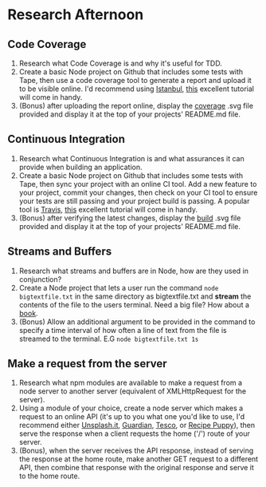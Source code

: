 # Research Afternoon

## Code Coverage

1. Research what Code Coverage is and why it's useful for TDD.
2. Create a basic Node project on Github that includes some tests with Tape, then use a code coverage tool to generate a report and upload it to be visible online. I'd recommend using [Istanbul](https://istanbul.js.org/), [this](https://github.com/dwyl/learn-istanbul#what) excellent tutorial will come in handy.
3. (Bonus) after uploading the report online, display the [coverage](https://camo.githubusercontent.com/f6d345530f0293eb1b2bbe0efe2d1af354483ffa/68747470733a2f2f636f6465636f762e696f2f67682f6e6a736669656c642f6d79736974652f6272616e63682f6d61737465722f67726170682f62616467652e737667) .svg file provided and display it at the top of your projects' README.md file.

## Continuous Integration

1. Research what Continuous Integration is and what assurances it can provide when building an application.
2. Create a basic Node project on Github that includes some tests with Tape, then sync your project with an online CI tool. Add a new feature to your project, commit your changes, then check on your CI tool to ensure your tests are still passing and your project build is passing. A popular tool is [Travis](https://travis-ci.org/), [this](https://github.com/dwyl/learn-travis) excellent tutorial will come in handy.
3. (Bonus) after verifying the latest changes, display the [build](https://camo.githubusercontent.com/3de407029531b1bcff394070e6d820d3f883a8c5/68747470733a2f2f7472617669732d63692e6f72672f6e6a736669656c642f6d79736974652e7376673f6272616e63683d6d6173746572) .svg file provided and display it at the top of your projects' README.md file.

## Streams and Buffers

1. Research what streams and buffers are in Node, how are they used in conjunction?
2. Create a Node project that lets a user run the command `node bigtextfile.txt` in the same directory as bigtextfile.txt and **stream** the contents of the file to the users terminal. Need a big file? How about a [book](https://www.gutenberg.org/).
3. (Bonus) Allow an additional argument to be provided in the command to specify a time interval of how often a line of text from the file is streamed to the terminal. E.G `node bigtextfile.txt 1s`

## Make a request from the server

1. Research what npm modules are available to make a request from a node server to another server (equivalent of XMLHttpRequest for the server).
2. Using a module of your choice, create a node server which makes a request to an online API (it's up to you what one you'd like to use, I'd recommend either [Unsplash.it](https://unsplash.it/), [Guardian](http://open-platform.theguardian.com/), [Tesco](https://devportal.tescolabs.com/), or [Recipe Puppy](http://www.recipepuppy.com/)), then serve the response when a client requests the home ('/') route of your server.
3. (Bonus), when the server receives the API response, instead of serving the response at the home route, make another GET request to a different API, then combine that response with the original response and serve it to the home route.
